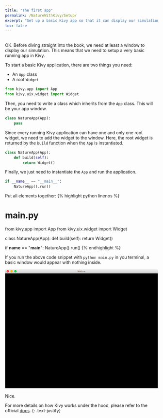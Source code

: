 ```yaml
---
title: "The first app"
permalink: /NatureWithKivy/Setup/
excerpt: "Set up a basic Kivy app so that it can display our simulation"
toc: false
---
```

<br>
OK. Before diving straight into the book, we need at least a window to display our simulation. This means that we need to setup a very basic running app in Kivy.

To start a basic Kivy application, there are two things you need:
- An `App` class
- A root `Widget`

```python
from kivy.app import App
from kivy.uix.widget import Widget
```

Then, you need to write a class which inherits from the `App` class. This will be your app window.

```python
class NatureApp(App):
    pass
```

Since every running Kivy application can have one and only one root widget, we need to add the widget to the window. Here, the root widget is returned by the `build` function when the `App` is instantiated.

```python
class NatureApp(App):
    def build(self):
        return Widget()
```

Finally, we just need to instantiate the `App` and run the application.

```python
if __name__ == "__main__":
    NatureApp().run()
```

Put all elements together:
{% highlight python linenos %}
# main.py

from kivy.app import App
from kivy.uix.widget import Widget

class NatureApp(App):
    def build(self):
        return Widget()


if __name__ == "__main__":
    NatureApp().run()
{% endhighlight %}


If you run the above code snippet with `python main.py` in you terminal, a basic window would appear with nothing inside.

![A running app](/assets/images/TheFirstApp.png 'A running app')

Nice.

For more details on how Kivy works under the hood, please refer to the official [docs](https://kivy.org/doc/stable/guide/basic.html#quickstart).
{: .text-justify}

